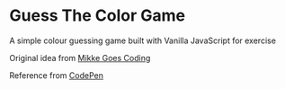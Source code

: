 # Guess The Color Game

A simple colour guessing game built with Vanilla JavaScript for exercise

Original idea from [Mikke Goes Coding](https://mikkegoes.com/javascript-projects-for-beginners/)

Reference from [CodePen](https://codepen.io/itsmhuang/pen/oxaReK)
